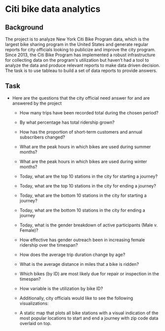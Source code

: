 # Citi bike data analytics
## Background

The project is to analyze New York Citi Bike Program data, which is the largest bike sharing program in the United States and generate regular reports for city officials looking to publicize and improve the city program. Since 2013, the Citi Bike Program has implemented a robust infrastructure for collecting data on the program's utilization but haven’t had a tool to analyze the data and produce relevant reports to make data driven decision.  The task is to use tableau to build a set of data reports to provide answers.


## Task

* Here are the questions that the city official need answer for and are answered by the project

  *	How many trips have been recorded total during the chosen period?

  * By what percentage has total ridership grown?

  * How has the proportion of short-term customers and annual subscribers changed?

  * What are the peak hours in which bikes are used during summer months?

  * What are the peak hours in which bikes are used during winter months?

  * Today, what are the top 10 stations in the city for starting a journey? 

  * Today, what are the top 10 stations in the city for ending a journey?

  * Today, what are the bottom 10 stations in the city for starting a journey?

  * Today, what are the bottom 10 stations in the city for ending a journey 

  * Today, what is the gender breakdown of active participants (Male v. Female)?

  * How effective has gender outreach been in increasing female ridership over the timespan?

  * How does the average trip duration change by age?

  * What is the average distance in miles that a bike is ridden?

  * Which bikes (by ID) are most likely due for repair or inspection in the timespan?

  * How variable is the utilization by bike ID?

  * Additionally, city officials would like to see the following visualizations:

  * A static map that plots all bike stations with a visual indication of the most popular locations to start and end a journey with zip code data overlaid on top.
